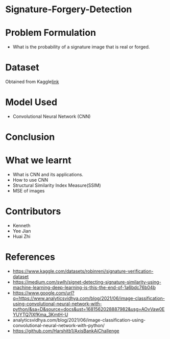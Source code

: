 # Signature-Forgery-Detection
# Problem Formulation
- What is the probability of a signature image that is real or forged.
# Dataset
Obtained from Kaggle[link](https://www.kaggle.com/datasets/robinreni/signature-verification-dataset)
# Model Used
- Convolutional Neural Network (CNN)
# Conclusion

# What we learnt
- What is CNN and its applications.
- How to use CNN
- Structural Similarity Index Measure(SSIM)
- MSE of images
# Contributors
- Kenneth
- Yee Jian
- Huai Zhi
# References
- https://www.kaggle.com/datasets/robinreni/signature-verification-dataset
- https://medium.com/swlh/signet-detecting-signature-similarity-using-machine-learning-deep-learning-is-this-the-end-of-1a6bdc76b04b
- https://www.google.com/url?q=https://www.analyticsvidhya.com/blog/2021/06/image-classification-using-convolutional-neural-network-with-python/&sa=D&source=docs&ust=1681562028887982&usg=AOvVaw0EYUYTQ7lXfKma_3KmtH-U
- analyticsvidhya.com/blog/2021/06/image-classification-using-convolutional-neural-network-with-python/
- https://github.com/Harshitb1/AxisBankAiChallenge